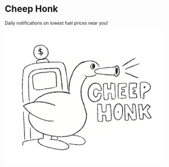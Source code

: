 # Cheep Honk

Daily notifications on lowest fuel prices near you!

![honk honk.jpg](docs%2Fhonk%20honk.png)
